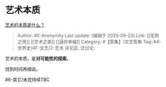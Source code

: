 # 艺术本质
[艺术的本质是什么？](https://www.zhihu.com/question/19581528/answer/1487922262)

> Author: #0-Anonymity
> Last update: [编辑于 2020-09-23]
> Link: [[无用之用]] [[艺术之美]] [[逼你幸福]]
> Category: #【答集】/文艺答集
> Tag: #4-世界史/4F-文艺/2-艺术
> 评论区:
> 泛讨论:

艺术的本质，是**对可能性的探索**。

找到时间再细说。

#6-其它/未完待续TBC
